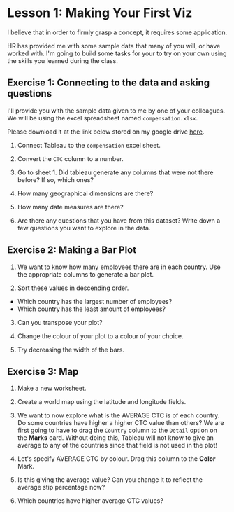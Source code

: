 #  Lesson 1: Making Your First Viz

I believe that in order to firmly grasp a concept, it requires some application.

HR has provided me with some sample data that many of you will, or have worked with. I'm going to build some tasks for your to try on your own using the skills you learned during the class. 

## Exercise 1: Connecting to the data and asking questions 
I'll provide you with the sample data given to me by one of your colleagues. We will be using the excel spreadsheet named `compensation.xlsx`.

Please download it at the link below stored on my google drive [here](https://drive.google.com/drive/folders/1IP1Vs8bJnGElKfqZ8VkNlLVX-VXJZfaV?usp=sharing).

1. Connect Tableau to the `compensation` excel sheet. 

2. Convert the `CTC` column to a number. 

3. Go to sheet 1. Did tableau generate any columns that were not there before? If so, which ones? 

4. How many geographical dimensions are there? 

5. How many date measures are there? 

6. Are there any questions that you have from this dataset? Write down a few questions you want to explore in the data. 


## Exercise 2: Making a Bar Plot 

1. We want to know how many employees there are in each country. Use the appropriate columns to generate a bar plot. 

2. Sort these values in descending order.
  - Which country has the largest number of employees?
  - Which country has the least amount of employees? 
  
3. Can you transpose your plot? 

4. Change the colour of your plot to a colour of your choice. 

5. Try decreasing the width of the bars. 

## Exercise 3: Map 

1. Make a new worksheet.

2. Create a world map using the latitude and longitude fields. 

3. We want to now explore what is the AVERAGE CTC is of each country. Do some countries have higher a higher CTC value than others? We are first going to have to drag the `Country` column to the `Detail` option on the **Marks** card. Without doing this, Tableau will not know to give an average to any of the countries since that field is not used in the plot! 

4. Let's specify AVERAGE CTC by colour. Drag this column to the **Color** Mark. 

5. Is this giving the average value? Can you change it to reflect the average stip percentage now?

6. Which countries have higher average CTC values?
